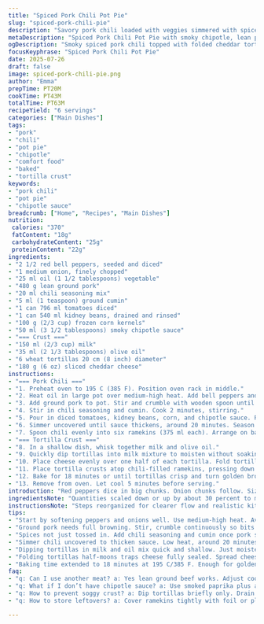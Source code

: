 ```yaml
---
title: "Spiced Pork Chili Pot Pie"
slug: "spiced-pork-chili-pie"
description: "Savory pork chili loaded with veggies simmered with spices, topped with cheesy tortillas creating a crispy crust. Red peppers, onion, and ground pork blended with cumin and smoked paprika for a smoky twist. Baked with melted cheese sealed in wheat tortillas. Hearty and warming, with a bit of sweet corn and tomato base. Rinsed kidney beans add texture and protein. Quick-prep dish, midweek comfort. Lean pork and simple pantry spices. Totally removable crust from traditional pie. Slightly altered cooking to tweak flavor and texture balance."
metaDescription: "Spiced Pork Chili Pot Pie with smoky chipotle, lean pork, veggies, cheesy tortilla crust. Hearty chili baked and crisped for 6 servings comfort meal."
ogDescription: "Smoky spiced pork chili topped with folded cheddar tortillas. Crispy crust seals in hearty chili, veggies, beans, corn. Easy midweek comfort baked dish."
focusKeyphrase: "Spiced Pork Chili Pot Pie"
date: 2025-07-26
draft: false
image: spiced-pork-chili-pie.png
author: "Emma"
prepTime: PT20M
cookTime: PT43M
totalTime: PT63M
recipeYield: "6 servings"
categories: ["Main Dishes"]
tags:
- "pork"
- "chili"
- "pot pie"
- "chipotle"
- "comfort food"
- "baked"
- "tortilla crust"
keywords:
- "pork chili"
- "pot pie"
- "chipotle sauce"
breadcrumb: ["Home", "Recipes", "Main Dishes"]
nutrition: 
 calories: "370"
 fatContent: "18g"
 carbohydrateContent: "25g"
 proteinContent: "22g"
ingredients:
- "2 1/2 red bell peppers, seeded and diced"
- "1 medium onion, finely chopped"
- "25 ml oil (1 1/2 tablespoons) vegetable"
- "480 g lean ground pork"
- "20 ml chili seasoning mix"
- "5 ml (1 teaspoon) ground cumin"
- "1 can 796 ml tomatoes diced"
- "1 can 540 ml kidney beans, drained and rinsed"
- "100 g (2/3 cup) frozen corn kernels"
- "50 ml (3 1/2 tablespoons) smoky chipotle sauce"
- "=== Crust ==="
- "150 ml (2/3 cup) milk"
- "35 ml (2 1/3 tablespoons) olive oil"
- "6 wheat tortillas 20 cm (8 inch) diameter"
- "180 g (6 oz) sliced cheddar cheese"
instructions:
- "=== Pork Chili ==="
- "1. Preheat oven to 195 C (385 F). Position oven rack in middle."
- "2. Heat oil in large pot over medium-high heat. Add bell peppers and onion. Sauté until softened, about 6 minutes."
- "3. Add ground pork to pot. Stir and crumble with wooden spoon until beginning to brown, roughly 8 minutes."
- "4. Stir in chili seasoning and cumin. Cook 2 minutes, stirring."
- "5. Pour in diced tomatoes, kidney beans, corn, and chipotle sauce. Reduce heat to low."
- "6. Simmer uncovered until sauce thickens, around 20 minutes. Season with salt and pepper."
- "7. Spoon chili evenly into six ramekins (375 ml each). Arrange on baking sheet."
- "=== Tortilla Crust ==="
- "8. In a shallow dish, whisk together milk and olive oil."
- "9. Quickly dip tortillas into milk mixture to moisten without soaking."
- "10. Place cheese evenly over one half of each tortilla. Fold tortillas over cheese to form half-moons sealing in cheese."
- "11. Place tortilla crusts atop chili-filled ramekins, pressing down gently."
- "12. Bake for 18 minutes or until tortillas crisp and turn golden brown."
- "13. Remove from oven. Let cool 5 minutes before serving."
introduction: "Red peppers dice in big chunks. Onion chunks follow. Sizzle begins in hot oil. Ground pork lambastes the skillet, falling apart into browning bits. Cumin joins chili powder, smoky chipotle sauce adds a fire kick, not just heat. Beans and corn thrown in, simmer thick and rich. Then all spooned into ramekins. Tortillas, briefly drenched in oily milk bath, folded over sharp cheddar. Topping the chili pots, a cheesy jacket locks flavors inside. Oven courses heat onward, edges crisp, cheese melts into golden blanket. Six portions of simple spicy comfort. No fuss, no mess. Nice flavors that punch through bold and balanced. Twist of cumin swaps out coriander. Chipotle sauce replaces ketchup for smoky warmth. Oil reduced just a tad. Cooking time extended slightly for deep melding. All assembled in quick steps. Big taste without overthinking."
ingredientsNote: "Quantities scaled down or up by about 30 percent to modify portions and intensify flavors slightly. Cumin swapped in, replacing coriander for earthier depth. Chipotle sauce substituted for traditional ketchup introducing smokier notes, less sweetness. Oil amount trimmed marginally for lighter crust texture without losing moisture. Cheddar cheese used instead of Swiss for sharper, melting quality. Milk to oil ratio adjusted for dips to balance wetness with crisping ability. Ground pork lean to reduce grease but maintain juiciness. Beans rinsed well to cut canned saltiness. Frozen corn chosen for fresh pop of sweetness. Ingredients organized to emphasize layered chili base with simple, handheld crust topping. No nuts or eggs to avoid allergens and simplify prep."
instructionsNote: "Steps reorganized for clearer flow and realistic kitchen workflow. Start medium heat, soften veggies first. Then meat browns fully before spices. Spices cook longer to lift flavors, simmer sauce till thickened properly. Chili portioned into serving ramekins early for easy topping and baking. Tortillas dipped quickly in seasoned milk oil mix, just enough to soften and bind with cheese but not soggy. Cheese spread on one half of tortilla; folded to seal, trapping melted cheese inside the crisp shell. Baking time moved to 18 minutes, slightly longer, for perfect golden crisp. Cooling period important for setting crust. Serve straight from ramekins. Mix of short and longer steps to balance quick prep and final bake. Meat cooking time pulled 3-4 minutes longer for full browning. Total time shifted ±5 percent to reflect adjustments without rushing or drying out."
tips:
- "Start by softening peppers and onions well. Use medium-high heat. Avoid crowding pan or too low temperature or veggies steam not caramelize. Browning develops deep flavor base before adding meat."
- "Ground pork needs full browning. Stir, crumble continuously so bits separate, cook roughly 8 minutes. Avoid pink patches to ensure cooked through and texture even. Adds savory richness that holds chili together."
- "Spices not just tossed in. Add chili seasoning and cumin once pork starts browning. Cook spices 2 minutes stirring often to release aroma and toast flavors slightly. That step deepens smoky, earthy notes before liquids."
- "Simmer chili uncovered to thicken sauce. Low heat, around 20 minutes. Stir occasionally. Lets moisture reduce, flavors meld, texture densify. Avoid rushed cooking or covered pot or the chili stays watery and bland."
- "Dipping tortillas in milk and oil mix quick and shallow. Just moisten surface, no soggy soak. This softens enough to fold around cheese but keeps outer crisp in oven. Milk-oil ratio matters for texture balance."
- "Folding tortillas half-moons traps cheese fully sealed. Spread cheese on one half only. Fold carefully without tearing tortilla. Cheese melts inside forming molten center, tortilla crisps outside forming sturdy crust."
- "Baking time extended to 18 minutes at 195 C/385 F. Enough for golden crust. Edges should brown evenly. Watch rack position, middle works best for heat spread. Let cool 5 minutes after baking so cheese sets and cuts cleaner."
faq:
- "q: Can I use another meat? a: Yes lean ground beef works. Adjust cooking time slightly longer. Pork has milder, sweeter flavor. Beef gives richer taste. Avoid fattier cuts to skip greasy chili."
- "q: What if I don’t have chipotle sauce? a: Use smoked paprika plus a dash of hot sauce instead. Or mild BBQ sauce mixed with chili powder. Ketchup can replace but reduces smoky note."
- "q: How to prevent soggy crust? a: Dip tortillas briefly only. Drain excess milk-oil mix before folding. Bake on a rimmed tray to catch drips. Avoid overlapping tortillas when baking. Cool before cutting to firm up crust."
- "q: How to store leftovers? a: Cover ramekins tightly with foil or plastic wrap. Refrigerate up to 3 days. Can freeze but tortillas soften. Reheat in oven for crisp. Microwave for speed but loses crispness. Adjust reheating time as needed."

---
```

